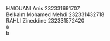 HAIOUANI Anis 232331691707 <br />
Belkaim Mohamed Mehdi 232331432718 <br />
RAHLI Zineddine 232331572420 <br />
a  <br />
b  <br />
